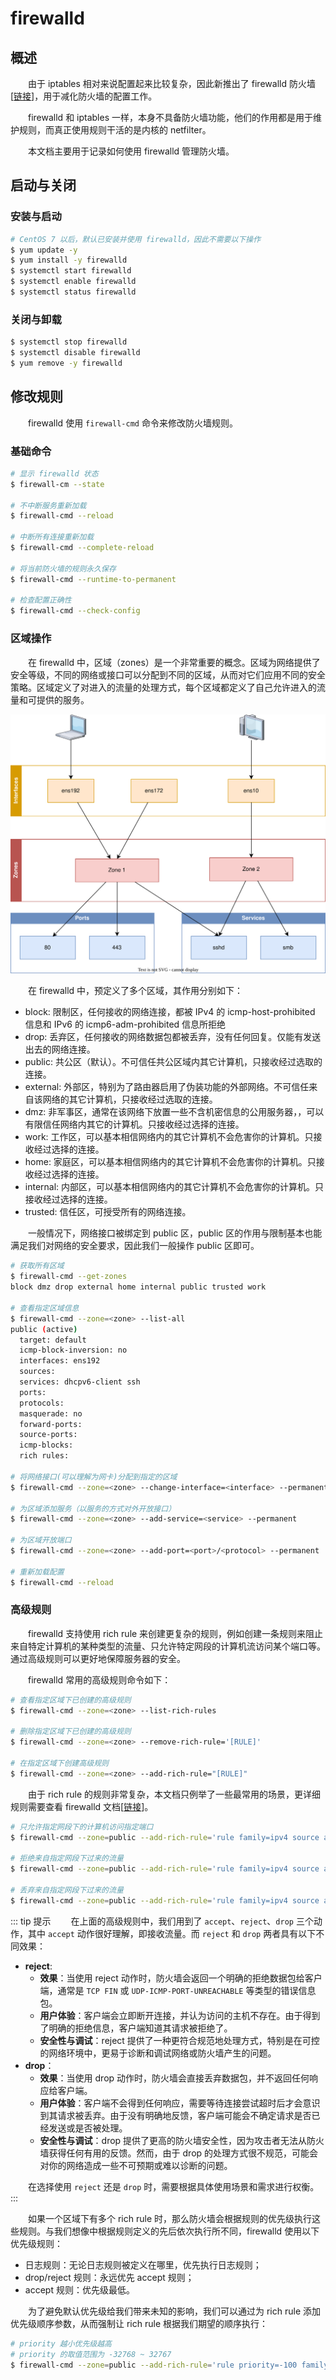 # firewalld
## 概述
&emsp;&emsp;由于 iptables 相对来说配置起来比较复杂，因此新推出了 firewalld 防火墙[[链接](https://firewalld.org)]，用于减化防火墙的配置工作。

&emsp;&emsp;firewalld 和 iptables 一样，本身不具备防火墙功能，他们的作用都是用于维护规则，而真正使用规则干活的是内核的 netfilter。

&emsp;&emsp;本文档主要用于记录如何使用 firewalld 管理防火墙。

## 启动与关闭
### 安装与启动

```bash
# CentOS 7 以后，默认已安装并使用 firewalld，因此不需要以下操作
$ yum update -y
$ yum install -y firewalld
$ systemctl start firewalld
$ systemctl enable firewalld
$ systemctl status firewalld
```

### 关闭与卸载

```bash
$ systemctl stop firewalld
$ systemctl disable firewalld
$ yum remove -y firewalld
```

## 修改规则
&emsp;&emsp;firewalld 使用 `firewall-cmd` 命令来修改防火墙规则。

### 基础命令

```bash
# 显示 firewalld 状态
$ firewall-cm --state

# 不中断服务重新加载
$ firewall-cmd --reload

# 中断所有连接重新加载
$ firewall-cmd --complete-reload

# 将当前防火墙的规则永久保存
$ firewall-cmd --runtime-to-permanent

# 检查配置正确性
$ firewall-cmd --check-config
```

### 区域操作
&emsp;&emsp;在 firewalld 中，区域（zones）是一个非常重要的概念。区域为网络提供了安全等级，不同的网络或接口可以分配到不同的区域，从而对它们应用不同的安全策略。区域定义了对进入的流量的处理方式，每个区域都定义了自己允许进入的流量和可提供的服务。

![](./assets/firewalld.svg)

&emsp;&emsp;在 firewalld 中，预定义了多个区域，其作用分别如下：

- block: 限制区，任何接收的网络连接，都被 IPv4 的 icmp-host-prohibited 信息和 IPv6 的 icmp6-adm-prohibited 信息所拒绝
- drop: 丢弃区，任何接收的网络数据包都被丢弃，没有任何回复。仅能有发送出去的网络连接。
- public: 共公区（默认）。不可信任共公区域内其它计算机，只接收经过选取的连接。
- external: 外部区，特别为了路由器启用了伪装功能的外部网络。不可信任来自该网络的其它计算机，只接收经过选取的连接。
- dmz: 非军事区，通常在该网络下放置一些不含机密信息的公用服务器，，可以有限信任网络内其它的计算机。只接收经过选择的连接。
- work: 工作区，可以基本相信网络内的其它计算机不会危害你的计算机。只接收经过选择的连接。
- home: 家庭区，可以基本相信网络内的其它计算机不会危害你的计算机。只接收经过选择的连接。
- internal: 内部区，可以基本相信网络内的其它计算机不会危害你的计算机。只接收经过选择的连接。
- trusted: 信任区，可授受所有的网络连接。

&emsp;&emsp;一般情况下，网络接口被绑定到 public 区，public 区的作用与限制基本也能满足我们对网络的安全要求，因此我们一般操作 public 区即可。

```bash
# 获取所有区域
$ firewall-cmd --get-zones
block dmz drop external home internal public trusted work

# 查看指定区域信息
$ firewall-cmd --zone=<zone> --list-all
public (active)
  target: default
  icmp-block-inversion: no
  interfaces: ens192
  sources: 
  services: dhcpv6-client ssh
  ports: 
  protocols: 
  masquerade: no
  forward-ports: 
  source-ports: 
  icmp-blocks: 
  rich rules:

# 将网络接口(可以理解为网卡)分配到指定的区域
$ firewall-cmd --zone=<zone> --change-interface=<interface> --permanent

# 为区域添加服务（以服务的方式对外开放接口）
$ firewall-cmd --zone=<zone> --add-service=<service> --permanent

# 为区域开放端口
$ firewall-cmd --zone=<zone> --add-port=<port>/<protocol> --permanent

# 重新加载配置
$ firewall-cmd --reload
```

### 高级规则
&emsp;&emsp;firewalld 支持使用 rich rule 来创建更复杂的规则，例如创建一条规则来阻止来自特定计算机的某种类型的流量、只允许特定网段的计算机流访问某个端口等。通过高级规则可以更好地保障服务器的安全。

&emsp;&emsp;firewalld 常用的高级规则命令如下：

```bash
# 查看指定区域下已创建的高级规则
$ firewall-cmd --zone=<zone> --list-rich-rules

# 删除指定区域下已创建的高级规则
$ firewall-cmd --zone=<zone> --remove-rich-rule='[RULE]'

# 在指定区域下创建高级规则
$ firewall-cmd --zone=<zone> --add-rich-rule="[RULE]"
```

&emsp;&emsp;由于 rich rule 的规则非常复杂，本文档只例举了一些最常用的场景，更详细规则需要查看 firewalld 文档[[链接](https://firewalld.org/documentation/man-pages/firewalld.richlanguage.html)]。

```bash
# 只允许指定网段下的计算机访问指定端口
$ firewall-cmd --zone=public --add-rich-rule='rule family=ipv4 source address=192.168.0.1/24 port port=3000 protocol=tcp accept'

# 拒绝来自指定网段下过来的流量
$ firewall-cmd --zone=public --add-rich-rule='rule family=ipv4 source address=192.168.0.1/24 reject'

# 丢弃来自指定网段下过来的流量
$ firewall-cmd --zone=public --add-rich-rule='rule family=ipv4 source address=192.168.0.1/24 drop'
```

::: tip 提示
&emsp;&emsp;在上面的高级规则中，我们用到了 `accept`、`reject`、`drop` 三个动作，其中 `accept` 动作很好理解，即接收流量。而 `reject` 和 `drop` 两者具有以下不同效果：

- **reject**:
   - **效果**：当使用 reject 动作时，防火墙会返回一个明确的拒绝数据包给客户端，通常是 `TCP FIN` 或 `UDP-ICMP-PORT-UNREACHABLE` 等类型的错误信息包。
   - **用户体验**：客户端会立即断开连接，并认为访问的主机不存在。由于得到了明确的拒绝信息，客户端知道其请求被拒绝了。
   - **安全性与调试**：reject 提供了一种更符合规范地处理方式，特别是在可控的网络环境中，更易于诊断和调试网络或防火墙产生的问题。
- **drop**：
   - **效果**：当使用 drop 动作时，防火墙会直接丢弃数据包，并不返回任何响应给客户端。
   - **用户体验**：客户端不会得到任何响应，需要等待连接尝试超时后才会意识到其请求被丢弃。由于没有明确地反馈，客户端可能会不确定请求是否已经发送或是否被处理。
   - **安全性与调试**：drop 提供了更高的防火墙安全性，因为攻击者无法从防火墙获得任何有用的反馈。然而，由于 drop 的处理方式很不规范，可能会对你的网络造成一些不可预期或难以诊断的问题。

&emsp;&emsp;在选择使用 `reject` 还是 `drop` 时，需要根据具体使用场景和需求进行权衡。
:::

&emsp;&emsp;如果一个区域下有多个 rich rule 时，那么防火墙会根据规则的优先级执行这些规则。与我们想像中根据规则定义的先后依次执行所不同，firewalld 使用以下优先级规则：

- 日志规则：无论日志规则被定义在哪里，优先执行日志规则；
- drop/reject 规则：永远优先 accept 规则；
- accept 规则：优先级最低。

&emsp;&emsp;为了避免默认优先级给我们带来未知的影响，我们可以通过为 rich rule 添加优先级顺序参数，从而强制让 rich rule 根据我们期望的顺序执行：

```bash
# priority 越小优先级越高
# priority 的取值范围为 -32768 ~ 32767 
$ firewall-cmd --zone=public --add-rich-rule='rule priority=-100 family=ipv4 source address=192.168.0.1/24 port port=3000 protocol=tcp accept'
```